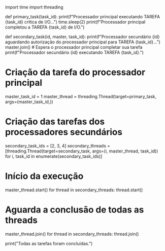 import time
import threading

def primary_task(task_id):
    print(f"Processador principal executando TAREFA {task_id} crítica de I/O...")
    time.sleep(2)
    print(f"Processador principal completou a TAREFA {task_id} de I/O.")

def secondary_task(id, master, task_id):
    print(f"Processador secundário {id} aguardando autorização do processador principal para TAREFA {task_id}...")
    master.join()  # Espera o processador principal completar sua tarefa
    print(f"Processador secundário {id} executando TAREFA {task_id}.")

# Criação da tarefa do processador principal
master_task_id = 1
master_thread = threading.Thread(target=primary_task, args=(master_task_id,))

# Criação das tarefas dos processadores secundários
secondary_task_ids = [2, 3, 4]
secondary_threads = [threading.Thread(target=secondary_task, args=(i, master_thread, task_id)) for i, task_id in enumerate(secondary_task_ids)]

# Início da execução
master_thread.start()
for thread in secondary_threads:
    thread.start()

# Aguarda a conclusão de todas as threads
master_thread.join()
for thread in secondary_threads:
    thread.join()

print("Todas as tarefas foram concluídas.")
